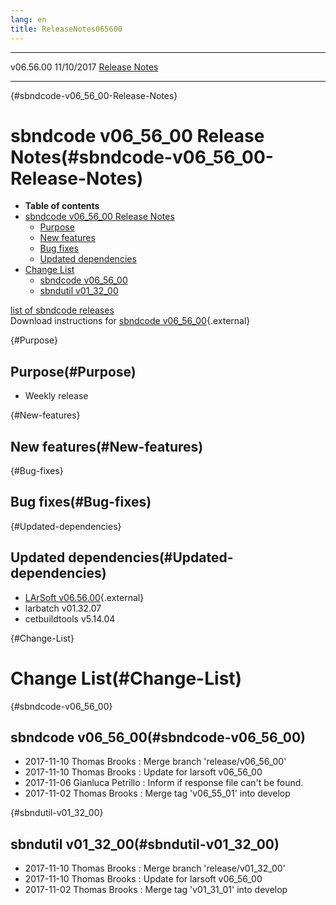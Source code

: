 ```yaml
---
lang: en
title: ReleaseNotes065600
---
```


  ----------- ------------ -- -- ------------------------------------------------------
  v06.56.00   11/10/2017         [Release Notes](ReleaseNotes065600.html)
  ----------- ------------ -- -- ------------------------------------------------------

{#sbndcode-v06_56_00-Release-Notes}

sbndcode v06\_56\_00 Release Notes(#sbndcode-v06_56_00-Release-Notes)
======================================================================================

-   **Table of contents**
-   [sbndcode v06\_56\_00 Release
    Notes](#sbndcode-v06_56_00-Release-Notes)
    -   [Purpose](#Purpose)
    -   [New features](#New-features)
    -   [Bug fixes](#Bug-fixes)
    -   [Updated dependencies](#Updated-dependencies)
-   [Change List](#Change-List)
    -   [sbndcode v06\_56\_00](#sbndcode-v06_56_00)
    -   [sbndutil v01\_32\_00](#sbndutil-v01_32_00)

[list of sbndcode
releases](List_of_SBND_code_releases.html)\
Download instructions for [sbndcode
v06\_56\_00](http://scisoft.fnal.gov/scisoft/bundles/sbnd/v06_56_00/sbndcode-v06_56_00.html){.external}

{#Purpose}

Purpose(#Purpose)
----------------------------------

-   Weekly release

{#New-features}

New features(#New-features)
--------------------------------------------

{#Bug-fixes}

Bug fixes(#Bug-fixes)
--------------------------------------

{#Updated-dependencies}

Updated dependencies(#Updated-dependencies)
------------------------------------------------------------

-   [LArSoft
    v06.56.00](https://cdcvs.fnal.gov/redmine/projects/larsoft/wiki/ReleaseNotes065600){.external}
-   larbatch v01.32.07
-   cetbuildtools v5.14.04

{#Change-List}

Change List(#Change-List)
==========================================

{#sbndcode-v06_56_00}

sbndcode v06\_56\_00(#sbndcode-v06_56_00)
----------------------------------------------------------

-   2017-11-10 Thomas Brooks : Merge branch \'release/v06\_56\_00\'
-   2017-11-10 Thomas Brooks : Update for larsoft v06\_56\_00
-   2017-11-06 Gianluca Petrillo : Inform if response file can\'t be
    found.
-   2017-11-02 Thomas Brooks : Merge tag \'v06\_55\_01\' into develop

{#sbndutil-v01_32_00}

sbndutil v01\_32\_00(#sbndutil-v01_32_00)
----------------------------------------------------------

-   2017-11-10 Thomas Brooks : Merge branch \'release/v01\_32\_00\'
-   2017-11-10 Thomas Brooks : Update for larsoft v06\_56\_00
-   2017-11-02 Thomas Brooks : Merge tag \'v01\_31\_01\' into develop
